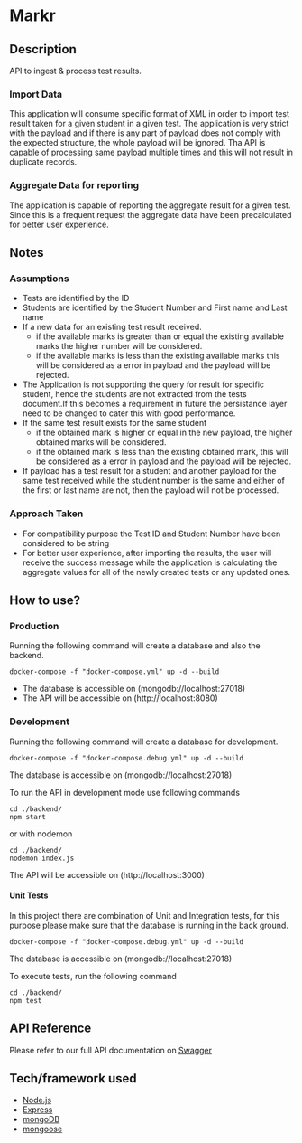 # Markr

## Description
API to ingest &amp; process test results.

### Import Data
This application will consume specific format of XML in order to import test result taken for a given student in a given test.
The application is very strict with the payload and if there is any part of payload does not comply with the expected structure, the whole payload will be ignored.
Tha API is capable of processing same payload multiple times and this will not result in duplicate records.

### Aggregate Data for reporting
The application is capable of reporting the aggregate result for a given test. Since this is a frequent request the aggregate data have been precalculated for better user experience.

## Notes
### Assumptions
- Tests are identified by the ID
- Students are identified by the Student Number and First name and Last name
- If a new data for an existing test result received.
    * if the available marks is greater than or equal the existing available marks the higher number will be considered.
    * if the available marks is less than the existing available marks this will be considered as a error in payload and the payload will be rejected.
- The Application is not supporting the query for result for specific student, hence the students are not extracted from the tests document.If this becomes a requirement in future the persistance layer need to be changed to cater this with good performance.
- If the same test result exists for the same student
    * if the obtained mark is higher or equal in the new payload, the higher obtained marks will be considered.
    * if the obtained mark is less than the existing obtained mark, this will be considered as a error in payload and the payload will be rejected.
- If payload has a test result for a student and another payload for the same test received while the student number is the same and either of the first or last name are not, then the payload will not be processed.

### Approach Taken
- For compatibility purpose the Test ID and Student Number have been considered to be string
- For better user experience, after importing the results, the user will receive the success message while the application is calculating the aggregate values for all of the newly created tests or any updated ones.

## How to use?

### Production
Running the following command will create a database and also the backend.
```
docker-compose -f "docker-compose.yml" up -d --build
```
- The database is accessible on (mongodb://localhost:27018)
- The API will be accessible on (http://localhost:8080)

### Development
Running the following command will create a database for development.
```
docker-compose -f "docker-compose.debug.yml" up -d --build
```
The database is accessible on (mongodb://localhost:27018)

To run the API in development mode use following commands
```
cd ./backend/
npm start
```
or with nodemon
```
cd ./backend/
nodemon index.js
```

The API will be accessible on (http://localhost:3000)

#### Unit Tests
In this project there are combination of Unit and Integration tests, for this purpose please make sure that the database is running in the back ground.
```
docker-compose -f "docker-compose.debug.yml" up -d --build
```
The database is accessible on (mongodb://localhost:27018)

To execute tests, run the following command
```
cd ./backend/
npm test
```

## API Reference
Please refer to our full API documentation on [Swagger](https://app.swaggerhub.com/apis-docs/amin-fazl/Markr/v1#/default/post_import)

## Tech/framework used
- [Node.js](https://nodejs.org/en/)
- [Express](https://expressjs.com)
- [mongoDB](https://www.mongodb.com)
- [mongoose](https://mongoosejs.com/)